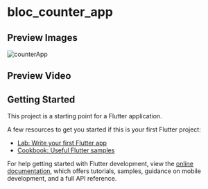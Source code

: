 # bloc_counter_app

## Preview Images
![counterApp](https://github.com/lypsisrudiansyah/bloc_counter_app/assets/52348378/7f293b95-c953-4db4-bbb7-7bcd98f31f99)

## Preview Video


## Getting Started

This project is a starting point for a Flutter application.

A few resources to get you started if this is your first Flutter project:

- [Lab: Write your first Flutter app](https://docs.flutter.dev/get-started/codelab)
- [Cookbook: Useful Flutter samples](https://docs.flutter.dev/cookbook)

For help getting started with Flutter development, view the
[online documentation](https://docs.flutter.dev/), which offers tutorials,
samples, guidance on mobile development, and a full API reference.
